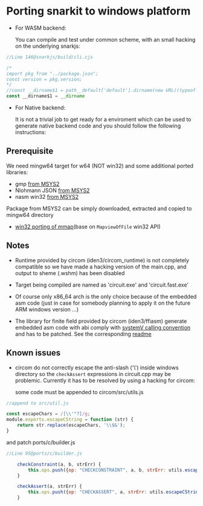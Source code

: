 # Porting snarkit to windows platform

+ For WASM backend:

  You can compile and test under common scheme, with an small hacking on the underlying snarkjs:

```js
//Line 146@snarkjs/build/cli.cjs

/*
import pkg from "../package.json";
const version = pkg.version;
*/
//const __dirname$1 = path__default['default'].dirname(new URL((typeof document === 'undefined' ? new (require('u' + 'rl').URL)('file:' + __filename).href : (document.currentScript && document.currentScript.src || new URL('cli.cjs', document.baseURI).href))).pathname);
const __dirname$1 = __dirname

```
+ For Native backend:

  It is not a trivial job to get ready for a enviroment which can be used to generate native backend code and you should follow the following instructions:

## Prerequisite

We need mingw64 target for w64 (NOT win32) and some additional ported libraries:

+ gmp [from MSYS2](https://packages.msys2.org/package/mingw-w64-x86_64-gmp)
+ Nlohmann JSON [from MSYS2](https://packages.msys2.org/package/mingw-w64-x86_64-nlohmann-json)
+ nasm win32 [from MSYS2](https://packages.msys2.org/package/mingw-w64-x86_64-nasm)

Package from MSYS2 can be simply downloaded, extracted and copied to mingw64 directory

+ [win32 porting of mmap](https://github.com/alitrack/mman-win32)(base on `MapviewOfFile` win32 API)

## Notes

+ Runtime provided by circom (iden3/circom_runtime) is not completely compatible so we have made a hacking version of the main.cpp, and output to sheme (.wshm) has been disabled

+ Target being compiled are named as 'circuit.exe' and 'circuit.fast.exe'

+ Of course only x86_64 arch is the only choice because of the embedded asm code (just in case for somebody planning to apply it on the future ARM windows version ...)

+ The library for finite field provided by circom (iden3/ffiasm) generate embedded asm code with abi comply with [systemV calling convention](https://en.wikipedia.org/wiki/X86_calling_conventions#Microsoft_x64_calling_convention) and has to be patched. See the corresponding [readme](win32/runtime/README.md)

## Known issues

+ circom do not correctly escape the anti-slash ('\\') inside windows directory so the `checkAssert` expressions in circuit.cpp may be problemic. Currently it has to be resolved by using a hacking for circom:

  some code must be appended to circom/src/utils.js

```js
//append to src/util.js

const escapeChars = /[\\'"?]/g;
module.exports.escapeCString = function (str) {
    return str.replace(escapeChars, '\\$&');
}

```
and patch ports/c/builder.js

```js
//Line 95@ports/c/builder.js

    checkConstraint(a, b, strErr) {
        this.ops.push({op: "CHECKCONSTRAINT", a, b, strErr: utils.escapeCString(strErr)});
    }

    checkAssert(a, strErr) {
        this.ops.push({op: "CHECKASSERT", a, strErr: utils.escapeCString(strErr)});
    }

```
